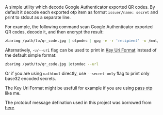 A simple utility which decode Google Authenticator exported QR codes. By default it decode each exported otp item as format `issuer/name: secret` and print to stdout as a separate line.

For example, the following command scan Google Authenticator exported QR codes, decode it, and then encrypt the result:
```bash
zbarimg /path/to/qr_code.jpg | otpmdec | gpg -e -r 'recipient' -o /mnt/ramfs/otpsecrets.pgp
```

Alternatively, `-u/--uri` flag can be used to print in [Key Uri Format](https://github.com/google/google-authenticator/wiki/Key-Uri-Format) instead of the default simple format:
```bash
zbarimg /path/to/qr_code.jpg |otpmdec --url
```

Or if you are using `oathtool` directly, use `--secret-only` flag to print only base32 encoded secrets.

The Key Uri Format might be usefull for example if you are using [pass otp](https://github.com/tadfisher/pass-otp) like me.

The protobuf message defination used in this project was borrowed from [here](https://alexbakker.me/post/parsing-google-auth-export-qr-code.html).
